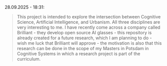 

28.09.2025 - 18:31:
>This project is intended to explore the intersection between Cognitive Science, Artificial Intelligence, and Urbanism. All three disciplines are very interesting to me. I have recently come across a company called Brilliant - they develop open source AI glasses - this repository is already created for a future research, which I am planning to do - wish me luck that Brilliant will approve - the motivation is also that this research can be done in the scope of my Masters in Potsdam in Cognitive Systems in which a research project is part of the curriculum.

